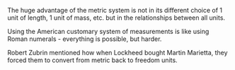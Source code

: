The huge advantage of the metric system is not in its different choice of 1 unit of length, 1 unit of mass, etc. but in the relationships between all units.

Using the American customary system of measurements is like using Roman numerals - everything is possible, but harder.

Robert Zubrin mentioned how when Lockheed bought Martin Marietta, they forced them to convert from metric back to freedom units.
